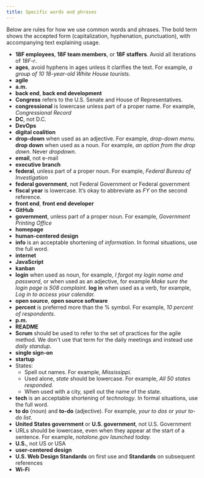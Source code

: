 ```yaml
---
title: Specific words and phrases
---
```


Below are rules for how we use common words and phrases. The bold term shows the accepted form (capitalization, hyphenation, punctuation), with accompanying text explaining usage.

- **18F employees**, **18F team members**, or **18F staffers**. Avoid all iterations of _18F-r_.
- **ages**, avoid hyphens in ages unless it clarifies the text. For example, _a group of 10 18-year-old White House tourists_.
- **agile**
- **a.m.**
- **back end**, **back end development**
- **Congress** refers to the U.S. Senate and House of Representatives.
- **congressional** is lowercase unless part of a proper name. For example, _Congressional Record_
- **DC**, not D.C.
- **DevOps**
- **digital coalition**
- **drop-down** when used as an adjective. For example, _drop-down menu._ **drop down** when used as a noun. For example, _an option from the drop down_. Never _dropdown_.
- **email**, not e-mail
- **executive branch**
- **federal**, unless part of a proper noun. For example, _Federal Bureau of Investigation_
- **federal government**, not Federal Government or Federal government
- **fiscal year** is lowercase. It’s okay to abbreviate as _FY_ on the second reference.
- **front end**, **front end developer**
- **GitHub**
- **government**, unless part of a proper noun. For example, _Government Printing Office_
- **homepage**
- **human-centered design**
- **info** is an acceptable shortening of _information_. In formal situations, use the full word.
- **internet**
- **JavaScript**
- **kanban**
- **login** when used as noun, for example, _I forgot my login name and password_, or when used as an adjective, for example _Make sure the login page is 508 complaint._ **log in** when used as a verb, for example, _Log in to access your calendar._
- **open source**, **open source software**
- **percent** is preferred more than the % symbol. For example, _10 percent of respondents_.
- **p.m.**
- **README**
- **Scrum** should be used to refer to the set of practices for the agile method. We don't use that term for the daily meetings and instead use _daily standup_.
- **single sign-on**
- **startup**
-  States:
    -   Spell out names. For example, _Mississippi_.
    -   Used alone, _state_ should be lowercase. For example, _All 50 states responded._
    -   When used with a city, spell out the name of the state.
- **tech** is an acceptable shortening of _technology_. In formal situations, use the full word.
- **to do** (noun) and **to-do** (adjective). For example, _your to dos_ or _your to-do list_.
- **United States government** or **U.S. government**, not U.S. Government
- URLs should be lowercase, even when they appear at the start of a sentence. For example, _notalone.gov launched today._
- **U.S.**, not US or USA
- **user-centered design**
- **U.S. Web Design Standards** on first use and **Standards** on subsequent references
- **Wi-Fi**
